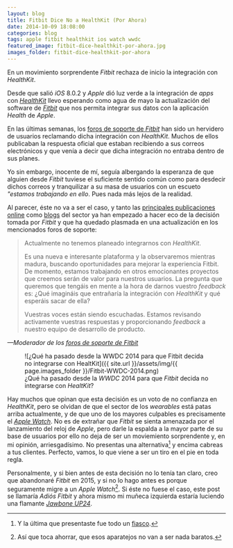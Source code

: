 ```yaml
---
layout: blog
title: Fitbit Dice No a HealthKit (Por Ahora)
date: 2014-10-09 18:08:00
categories: blog
tags: apple fitbit healthkit ios watch wwdc
featured_image: fitbit-dice-healthkit-por-ahora.jpg
images_folder: fitbit-dice-healthkit-por-ahora
---
```

En un movimiento sorprendente *Fitbit* rechaza de inicio la integración con *HealthKit*.<Sigue Leyendo>

Desde que salió *iOS* 8.0.2 y *Apple* dió luz verde a la integración de *apps* con [*HealthKit*](https://www.apple.com/es/ios/whats-new/health/) llevo esperando como agua de mayo la actualización del software de [*Fitbit*](https://itunes.apple.com/es/app/fitbit/id462638897?mt=8&uo=4&at=1l3v5kR) que nos permita integrar sus datos con la aplicación *Health* de *Apple*. 

En las últimas semanas, los [foros de soporte de *Fitbit*](https://community.fitbit.com/t5/Feature-Requests/Integrate-with-iOS-8-Health-App/idi-p/319432) han sido un hervidero de usuarios reclamando dicha integración con *HealthKit*. Muchos de ellos publicaban la respuesta oficial que estaban recibiendo a sus correos electrónicos y que venía a decir que dicha integración no entraba dentro de sus planes. 

Yo sin embargo, inocente de  mí, seguía albergando la esperanza de que alguien desde *Fitbit* tuviese el suficiente sentido común como para desdecir dichos correos y tranquilizar a su masa de usuarios con un escueto *"estamos trabajando en ello*. Pues nada más lejos de la realidad. 

Al parecer, éste no va a ser el caso, y tanto las [principales publicaciones online](http://www.macworld.com/article/2692468/fitbit-says-no-to-apples-healthkit-for-now.html) como [blogs](http://appadvice.com/appnn/2014/10/fitness-accessory-maker-fitbit-has-no-plans-to-integrate-with-the-ios-8-health-app) del sector ya han empezado a hacer eco de la decisión tomada por *Fitbit* y que ha quedado plasmada en una actualización en los mencionados foros de soporte:

> Actualmente no tenemos planeado integrarnos con *HealthKit*.  
>   
> Es una nueva e interesante plataforma y la observaremos mientras madura, buscando oportunidades para mejorar la experiencia Fitbit. De momento, estamos trabajando en otros emocionantes proyectos que creemos serán de valor para nuestros usuarios. La pregunta que queremos que tengáis en mente a la hora de darnos vuestro *feedback* es: ¿Qué imagináis que entrañaría la integración con *HealthKit* y qué esperáis sacar de ella?  
>    
> Vuestras voces están siendo escuchadas. Estamos revisando activamente vuestras respuestas y proporcionando *feedback* a nuestro equipo de desarrollo de producto.   

<cite>—Moderador de los [foros de soporte de *Fitbit*](https://community.fitbit.com/t5/Feature-Requests/Integrate-with-iOS-8-Health-App/idi-p/319432)</cite>

<figure markdown="1">
![¿Qué ha pasado desde la WWDC 2014 para que Fitbit decida no integrarse con HealtKit]({{ site.url }}/assets/img/{{ page.images_folder }}/Fitbit-WWDC-2014.png)
<figcaption>¿Qué ha pasado desde la <em>WWDC</em> 2014 para que <em>Fitbit</em> decida no integrarse con <em>HealtKit</em>?</figcaption>
</figure>

Hay muchos que opinan que esta decisión es un voto de no confianza en *HealthKit*, pero se olvidan de que el sector de los *wearables* está patas arriba actualmente, y de que uno de los mayores culpables es precisamente el [*Apple Watch*](https://www.apple.com/es/watch/). No es de extrañar que *Fitbit* se sienta amenazada por el lanzamiento del reloj de *Apple*, pero darle la espalda a la mayor parte de su base de usuarios por ello no deja de ser un moviemiento sorprendente y, en mi opinión, arriesgadísimo. No presentas una alternativa[^1] y encima cabreas a tus clientes. Perfecto, vamos, lo que viene a ser un tiro en el pie en toda regla. 

Personalmente, y si bien antes de esta decisión no lo tenía tan claro, creo que abandonaré *Fitbit* en 2015, y si no lo hago antes es porque seguramente migre a un *Apple Watch*[^2]. Si éste no fuese el caso, este post se llamaría *Adiós Fitbit* y ahora mismo mi muñeca izquierda estaría luciendo una flamante [*Jawbone UP24*](http://www.amazon.es/gp/product/B00IUKNPZE/ref=as_li_qf_sp_asin_tl?ie=UTF8&camp=3626&creative=24790&creativeASIN=B00IUKNPZE&linkCode=as2&tag=elblodeasit07-21). 

[^1]: Y la última que presentaste fue todo un [fiasco](http://es.gizmodo.com/fitbit-retira-su-nueva-pulsera-por-causar-irritaciones-1528501636).

[^2]: Así que toca ahorrar, que esos aparatejos no van a ser nada baratos.

